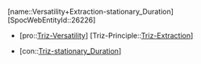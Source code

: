 ﻿---
type: TrizContradiction
aliases:
- Versatility+Extraction-stationary_Duration
license: CC BY-SA 4.0
copyright: https://github.com/SpocWeb
IsDeleted: false
IsReadOnly: false
Confidential: public
tags: 
- Triz/Contradiction
---
[name::Versatility+Extraction-stationary_Duration]
[SpocWebEntityId::26226]
+ [pro::[Triz-Versatility](tech/Triz/Parameter/Triz-Versatility.md)]
[Triz-Principle::[Triz-Extraction](tech/Triz/Principle/Triz-Extraction.md)]
- [con::[Triz-stationary_Duration](tech/Triz/Parameter/Triz-stationary_Duration.md)]

